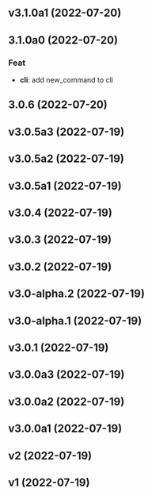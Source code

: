 ## v3.1.0a1 (2022-07-20)

## 3.1.0a0 (2022-07-20)

### Feat

- **cli**: add new_command to cli

## 3.0.6 (2022-07-20)

## v3.0.5a3 (2022-07-19)

## v3.0.5a2 (2022-07-19)

## v3.0.5a1 (2022-07-19)

## v3.0.4 (2022-07-19)

## v3.0.3 (2022-07-19)

## v3.0.2 (2022-07-19)

## v3.0-alpha.2 (2022-07-19)

## v3.0-alpha.1 (2022-07-19)

## v3.0.1 (2022-07-19)

## v3.0.0a3 (2022-07-19)

## v3.0.0a2 (2022-07-19)

## v3.0.0a1 (2022-07-19)

## v2 (2022-07-19)

## v1 (2022-07-19)
